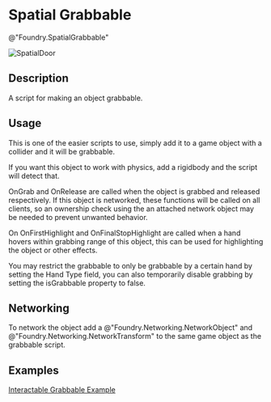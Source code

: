 # Spatial Grabbable 
@"Foundry.SpatialGrabbable"

![SpatialDoor](./img/SpatialGrabbableScript.png)

## Description
A script for making an object grabbable.

## Usage
This is one of the easier scripts to use, simply add it to a game object with a collider and it will be grabbable. 

If you want this object to work with physics, add a rigidbody and the script will detect that.

OnGrab and OnRelease are called when the object is grabbed and released respectively. If this object is networked, these functions will be called on all clients, so an ownership check using the an attached network object may be needed to prevent unwanted behavior.

On OnFirstHighlight and OnFinalStopHighlight are called when a hand hovers within grabbing range of this object, this can be used for highlighting the object or other effects.

You may restrict the grabbable to only be grabbable by a certain hand by setting the Hand Type field, you can also temporarily disable grabbing by setting the isGrabbable property to false.

## Networking
To network the object add a @"Foundry.Networking.NetworkObject" and @"Foundry.Networking.NetworkTransform" to the same game object as the grabbable script.

## Examples
[Interactable Grabbable Example](~/Manual/GettingStarted/Samples/Interactables/InteractableGrabbableExample.md)